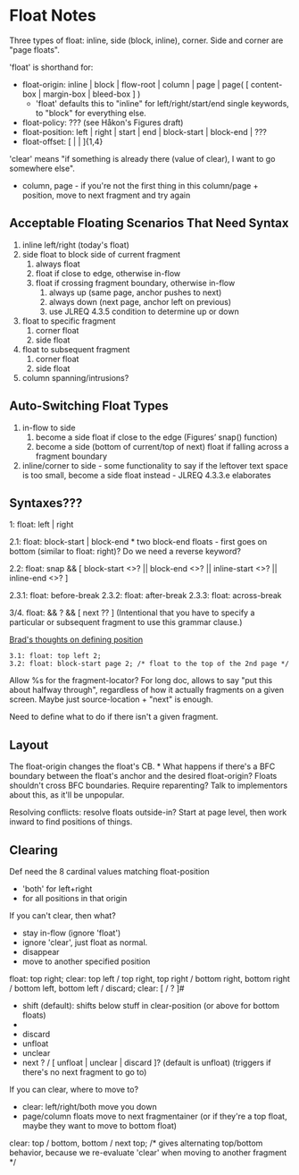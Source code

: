 Float Notes
===========

Three types of float: inline, side (block, inline), corner.
Side and corner are "page floats".

'float' is shorthand for:

* float-origin: inline | block | flow-root | column | page | page( [ content-box | margin-box | bleed-box ] )
	* 'float' defaults this to "inline" for left/right/start/end single keywords, to "block" for everything else.
* float-policy: ??? (see Håkon's Figures draft)
* float-position:
	left | right | start | end |
	block-start | block-end |
	???
* float-offset: [ <length> | <percentage> | <line-height-unit> ]{1,4}

'clear' means "if something is already there (value of clear), I want to go somewhere else".

* column, page - if you're not the first thing in this column/page + position, move to next fragment and try again

Acceptable Floating Scenarios That Need Syntax
----------------------------------------------

1. inline left/right (today's float)
2. side float to block side of current fragment
	1. always float
	2. float if close to edge, otherwise in-flow
	3. float if crossing fragment boundary, otherwise in-flow
		1. always up (same page, anchor pushes to next)
		2. always down (next page, anchor left on previous)
		3. use JLREQ 4.3.5 condition to determine up or down
3. float to specific fragment
	1. corner float
	2. side float
4. float to subsequent fragment
	1. corner float
	2. side float
5. column spanning/intrusions?

Auto-Switching Float Types
--------------------------

1. in-flow to side
	1. become a side float if close to the edge (Figures’ snap() function)
	2. become a side (bottom of current/top of next) float if falling across a fragment boundary
1. inline/corner to side - some functionality to say if the leftover text space is too small, become a side float instead - JLREQ 4.3.3.e elaborates

Syntaxes???
-----------

1: float: left | right

2.1: float: block-start | block-end
	* two block-end floats - first goes on bottom (similar to float: right)? Do we need a reverse keyword?

2.2: float: snap && [ block-start <<length>>? || block-end <<length>>? || inline-start <<length>>? || inline-end <<length>>? ]

2.3.1: float: before-break
2.3.2: float: after-break
2.3.3: float: across-break

3/4. float: <position> && <origin>? && [ next ?? <integer> ]
(Intentional that you have to specify a particular or subsequent fragment to use this grammar clause.)

[Brad's thoughts on defining position](https://lists.w3.org/Archives/Public/www-style/2015Nov/0105.html)

	3.1: float: top left 2;
	3.2: float: block-start page 2; /* float to the top of the 2nd page */

Allow %s for the fragment-locator?
For long doc, allows to say "put this about halfway through",
regardless of how it actually fragments on a given screen.
Maybe just source-location + "next" is enough.

Need to define what to do if there isn't a given fragment.


Layout
------

The float-origin changes the float's CB.
	* What happens if there's a BFC boundary between the float's anchor and the desired float-origin?
		Floats shouldn't cross BFC boundaries.
		Require reparenting?
		Talk to implementors about this, as it'll be unpopular.

Resolving conflicts: resolve floats outside-in?
Start at page level, then work inward to find positions of things.

Clearing
--------

Def need the 8 cardinal values matching float-position

* 'both' for left+right
* <origin> for all positions in that origin

If you can't clear, then what?
* stay in-flow (ignore 'float')
* ignore 'clear', just float as normal.
* disappear
* move to another specified position

float: top right;
clear: top left / top right, top right / bottom right, bottom right / bottom left, bottom left / discard;
clear: [ <clear-position> / <clear-behavior>? ]#
* shift (default): shifts below stuff in clear-position (or above for bottom floats)
* <position>
* discard
* unfloat
* unclear
* next <position>? / [ unfloat | unclear | discard ]? (default is unfloat) (triggers if there's no next fragment to go to)

If you can clear, where to move to?
* clear: left/right/both move you down
* page/column floats move to next fragmentainer (or if they're a top float, maybe they want to move to bottom float)

clear: top / bottom, bottom / next top;
/* gives alternating top/bottom behavior, because we re-evaluate 'clear' when moving to another fragment */
